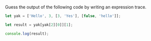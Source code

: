 Guess the output of the following code by writing an expression trace.

```js
let yak = ['Hello', 3, [3, 'Yes'], [false, 'hello']];

let result = yak[yak[2][0]][1];

console.log(result);
```
